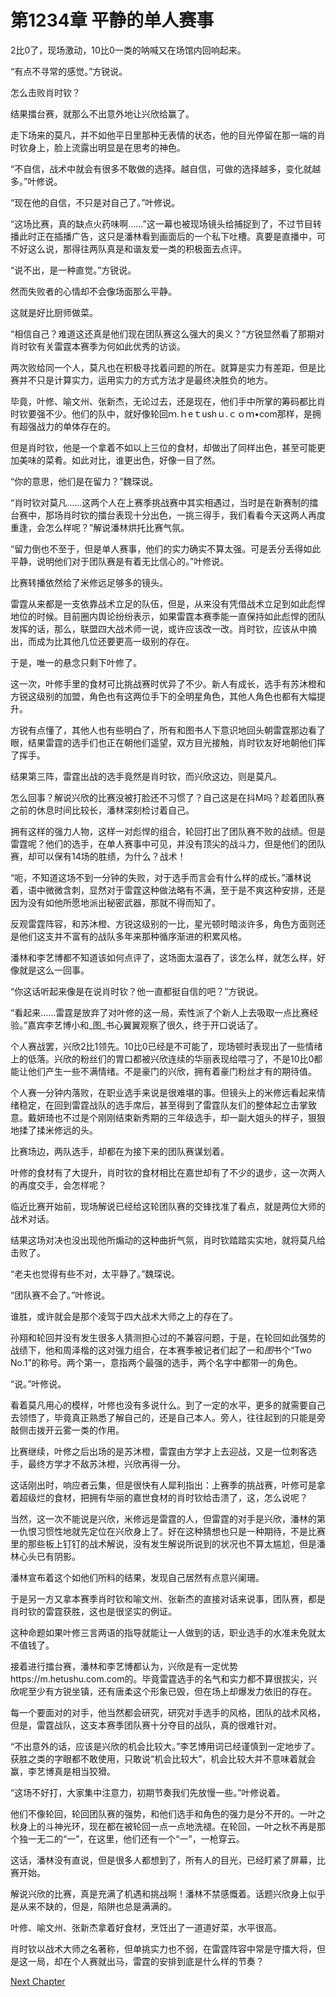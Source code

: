 # 第1234章 平静的单人赛事

2比0了，现场激动，10比0一类的呐喊又在场馆内回响起来。

“有点不寻常的感觉。”方锐说。

怎么击败肖时钦？

结果擂台赛，就那么不出意外地让兴欣给赢了。

走下场来的莫凡，并不如他平日里那种无表情的状态，他的目光停留在那一端的肖时钦身上，脸上流露出明显是在思考的神色。

“不自信，战术中就会有很多不敢做的选择。越自信，可做的选择越多，变化就越多。”叶修说。

“现在他的自信，不只是对自己了。”叶修说。

“这场比赛，真的缺点火药味啊……”这一幕也被现场镜头给捕捉到了，不过节目转播此时正在插播广告，这只是潘林看到画面后的一个私下吐槽。真要是直播中，可不好这么说，那得往两队真是和谐友爱一类的积极面去点评。

“说不出，是一种直觉。”方锐说。

然而失败者的心情却不会像场面那么平静。

这就是好比厨师做菜。

“相信自己？难道这还真是他们现在团队赛这么强大的奥义？”方锐显然看了那期对肖时钦有关雷霆本赛季为何如此优秀的访谈。

两次败给同一个人，莫凡也在积极寻找着问题的所在。就算是实力有差距，但是比赛并不只是计算实力，运用实力的方式方法才是最终决胜负的地方。

毕竟，叶修、喻文州、张新杰，无论过去，还是现在，他们手中所掌的筹码都比肖时钦要强不少。他们的队中，就好像轮回ｍ.ｈeｔushｕ.ｃｏｍ•com那样，是拥有超强战力的单体存在的。

但是肖时钦，他是一个拿着不如以上三位的食材，却做出了同样出色，甚至可能更加美味的菜肴。如此对比，谁更出色，好像一目了然。

“你的意思，他们是在留力？”魏琛说。

“肖时钦对莫凡……这两个人在上赛季挑战赛中其实相遇过，当时是在新赛制的擂台赛中，那场肖时钦的擂台表现十分出色，一挑三得手，我们看看今天这两人再度重逢，会怎么样呢？”解说潘林烘托比赛气氛。

“留力倒也不至于，但是单人赛事，他们的实力确实不算太强。可是丢分丢得如此平静，说明他们对于团队赛是有着无比信心的。”叶修说。

比赛转播依然给了米修远足够多的镜头。

雷霆从来都是一支依靠战术立足的队伍，但是，从来没有凭借战术立足到如此彪悍地位的时候。目前圈内舆论纷纷表示，如果雷霆本赛季能一直保持如此彪悍的团队发挥的话，那么，联盟四大战术师一说，或许应该改一改。肖时钦，应该从中摘出，而成为比其他几位还要更高一级别的存在。

于是，唯一的悬念只剩下叶修了。

这一次，叶修手里的食材可比挑战赛时优异了不少。新人有成长，选手有苏沐橙和方锐这级别的加盟，角色也有这两位手下的全明星角色，其他人角色也都有大幅提升。

方锐有点懂了，其他人也有些明白了，所有和图书人下意识地回头朝雷霆那边看了眼，结果雷霆的选手们也正在朝他们遥望，双方目光接触，肖时钦友好地朝他们挥了挥手。

结果第三阵，雷霆出战的选手竟然是肖时钦，而兴欣这边，则是莫凡。

怎么回事？解说兴欣的比赛没被打脸还不习惯了？自己这是在抖M吗？趁着团队赛之前的休息时间比较长，潘林深刻检讨着自己。

拥有这样的强力人物，这样一对彪悍的组合，轮回打出了团队赛不败的战绩。但是雷霆呢？他们的选手，在单人赛事中可见，并没有顶尖的战斗力，但是他们的团队赛，却可以保有14场的胜绩，为什么？战术！

“呃，不知道这场不到一分钟的失败，对于选手而言会有什么样的成长。”潘林说着，语中微微含刺，显然对于雷霆这种做法略有不满，至于是不爽这种安排，还是因为没有如他所愿地派出秘密武器，那就不得而知了。

反观雷霆阵容，和苏沐橙、方锐这级别的一比，星光顿时暗淡许多，角色方面则还是他们这支并不富有的战队多年来那种循序渐进的积累风格。

潘林和李艺博都不知道该如何点评了，这场面太温吞了，该怎么样，就怎么样，好像就是这么一回事。

“你这话听起来像是在说肖时钦？他一直都挺自信的吧？”方锐说。

“看起来……雷霆是放弃了对叶修的这一局，索性派了个新人上去吸取一点比赛经验。”嘉宾李艺博小和_图_书心翼翼观察了很久，终于开口说话了。

个人赛战罢，兴欣2比1领先。10比0已经是不可能了，现场顿时表现出了一些情绪上的低落。兴欣的粉丝们的胃口都被兴欣连续的华丽表现给喂刁了，不是10比0都能让他们产生一些不满情绪。不是豪门的兴欣，拥有着豪门粉丝才有的期待值。

个人赛一分钟内落败，在职业选手来说是很难堪的事。但镜头上的米修远看起来情绪稳定，在回到雷霆战队的选手席后，甚至得到了雷霆队友们的整体起立击掌致意。戴妍琦也不过是个刚刚结束新秀期的三年级选手，却一副大姐头的样子，狠狠地揉了揉米修远的头。

比赛场边，两队选手，却都在为接下来的团队赛谋划着。

叶修的食材有了大提升，肖时钦的食材相比在嘉世却有了不少的退步，这一次两人的再度交手，会怎样呢？

临近比赛开始前，现场解说已经给这轮团队赛的交锋找准了看点，就是两位大师的战术对话。

结果这场对决也没出现他所煽动的这种曲折气氛，肖时钦踏踏实实地，就将莫凡给击败了。

“老夫也觉得有些不对，太平静了。”魏琛说。

“团队赛不会了。”叶修说。

谁胜，或许就会是那个凌驾于四大战术大师之上的存在了。

孙翔和轮回并没有发生很多人猜测担心过的不兼容问题，于是，在轮回如此强势的战绩下，他和周泽楷的这对强力组合，在本赛季被记者们起了一和*图*书个“Two No.1”的称号。两个第一，意指两个最强的选手，两个名字中都带一的角色。

“说。”叶修说。

看着莫凡用心的模样，叶修也没有多说什么。到了一定的水平，更多的就需要自己去领悟了，毕竟真正熟悉了解自己的，还是自己本人。旁人，往往起到的只能是旁敲侧击拨开云雾一类的作用。

比赛继续，叶修之后出场的是苏沐橙，雷霆由方学才上去迎战，又是一位刺客选手，最终方学才不敌苏沐橙，兴欣再得一分。

这话刚出时，响应者云集，但是很快有人犀利指出：上赛季的挑战赛，叶修可是拿着超级烂的食材，把拥有华丽的嘉世食材的肖时钦给击溃了，这，怎么说呢？

当然，这一次不能说是兴欣，米修远是雷霆的人，但雷霆的对手是兴欣，潘林的第一仇恨习惯性地就先定位在兴欣身上了。好在这种猜想也只是一种期待，不是比赛里的那些板上钉钉的战术解说，没有发生解说所说到的状况也不算太尴尬，但是潘林心头已有阴影。

潘林宣布着这个如他们所料的结果，发现自己居然有点意兴阑珊。

于是另一方又拿本赛季肖时钦和喻文州、张新杰的直接对话来说事，团队赛，都是肖时钦的雷霆获胜，这也是很坚实的例证。

这种命题如果叶修三言两语的指导就能让一人做到的话，职业选手的水准未免就太不值钱了。

接着进行擂台赛，潘林和李艺博都认为，兴欣是有一定优势https://m.hetushu.com.com的。毕竟雷霆选手的名气和实力都不算很拔尖，兴欣呢至少有方锐坐镇，还有唐柔这个形象已毁，但在场上却爆发力依旧的存在。

每一个要面对的对手，他当然都会研究，研究对手选手的风格，团队的战术风格，但是，雷霆战队，这支本赛季团队赛十分夺目的战队，真的很难针对。

“不出意外的话，应该是兴欣的机会比较大。”李艺博用词已经谨慎到一定地步了。获胜之类的字眼都不敢使用，只敢说“机会比较大”，机会比较大并不意味着就会赢，李艺博真是相当狡猾。

“这场不好打，大家集中注意力，初期节奏我们先放慢一些。”叶修说着。

他们不像轮回，轮回团队赛的强势，和他们选手和角色的强力是分不开的。一叶之秋身上的斗神光环，现在都在被轮回一点一点地洗褪。在轮回，一叶之秋不再是那个独一无二的“一”，在这里，他们还有一个“一”，一枪穿云。

这话，潘林没有直说，但是很多人都想到了，所有人的目光，已经盯紧了屏幕，比赛开始。

解说兴欣的比赛，真是充满了机遇和挑战啊！潘林不禁感慨着。话题兴欣身上似乎是从来不缺的，但是，陷阱也总是满满的。

叶修、喻文州、张新杰拿着好食材，烹饪出了一道道好菜，水平很高。

肖时钦以战术大师之名著称，但单挑实力也不弱，在雷霆阵容中常是守擂大将，但是这一局，却在个人赛就出马，雷霆的安排到底是什么样的节奏？



[Next Chapter](%E7%AC%AC1235%E7%AB%A0%20%E9%9B%B7%E9%9C%86%E7%9A%84%E5%BC%BA%E6%94%BB.md)